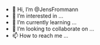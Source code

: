 - 👋 Hi, I’m @JensFrommann
- 👀 I’m interested in ...
- 🌱 I’m currently learning ...
- 💞️ I’m looking to collaborate on ...
- 📫 How to reach me ...

<!---
JensFrommann/JensFrommann is a ✨ special ✨ repository because its `README.md` (this file) appears on your GitHub profile.
You can click the Preview link to take a look at your changes.
--->
